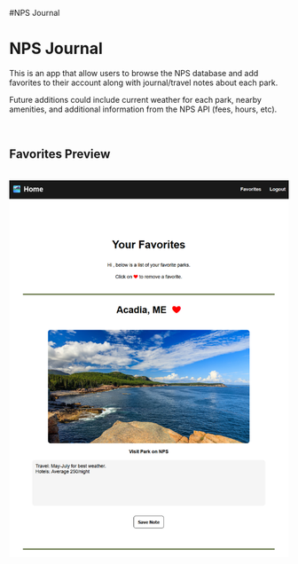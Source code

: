 #NPS Journal

# NPS Journal

This is an app that allow users to browse the NPS database and add favorites to their account along with journal/travel notes about each park.

Future additions could include current weather for each park, nearby amenities, and additional information from the NPS API (fees, hours, etc).

&nbsp;

## Favorites Preview

&nbsp;
![Home Page](/public/index.png)
